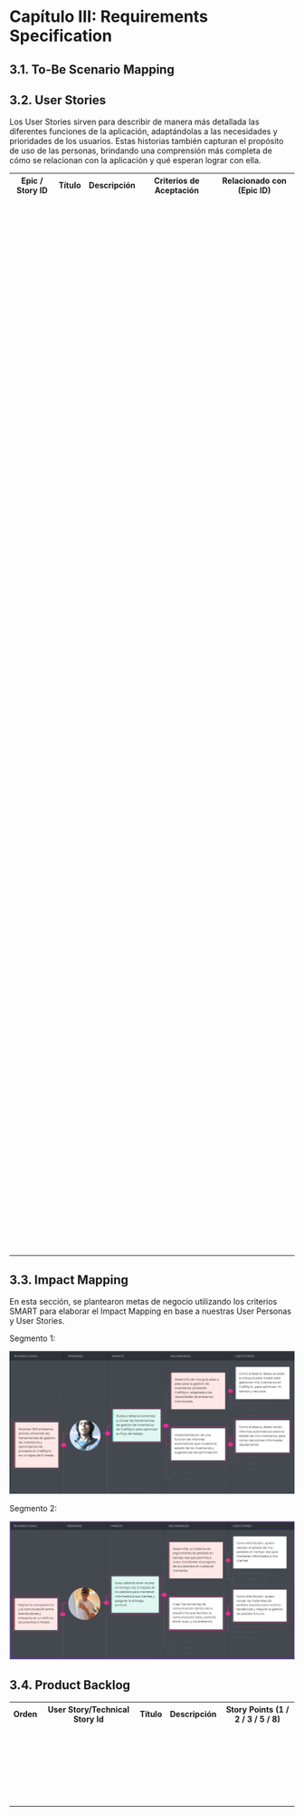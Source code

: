 # Capítulo III: Requirements Specification

## 3.1. To-Be Scenario Mapping

## 3.2. User Stories

Los User Stories sirven para describir de manera más detallada las diferentes funciones de la aplicación, adaptándolas a las necesidades y prioridades de los usuarios. Estas historias también capturan el propósito de uso de las personas, brindando una comprensión más completa de cómo se relacionan con la aplicación y qué esperan lograr con ella.

<table>
    <tr>
        <th>Epic / Story ID</th>
        <th>Título</th>
        <th>Descripción</th>
        <th>Criterios de Aceptación</th>
        <th>Relacionado con (Epic ID)</th>
    </tr>
    <tr>
        <td></td>
        <td></td>
        <td></td>
        <td></td>
        <td></td>
    </tr>
    <tr>
        <td></td>
        <td></td>
        <td></td>
        <td></td>
        <td></td>
    </tr>
    <tr>
        <td></td>
        <td></td>
        <td></td>
        <td></td>
        <td></td>
    </tr>
    <tr>
        <td></td>
        <td></td>
        <td></td>
        <td></td>
        <td></td>
    </tr>
    <tr>
        <td></td>
        <td></td>
        <td></td>
        <td></td>
        <td></td>
    </tr>
    <tr>
        <td></td>
        <td></td>
        <td></td>
        <td></td>
        <td></td>
    </tr>
    <tr>
        <td></td>
        <td></td>
        <td></td>
        <td> <br><br> <br><br> <br><br> <br><br> </td>
        <td></td>
    </tr>
    <tr>
        <td></td>
        <td></td>
        <td></td>
        <td> <br><br> <br><br> <br><br> <br><br> </td>
        <td></td>
    </tr>
    <tr>
        <td></td>
        <td></td>
        <td></td>
        <td> <br><br> <br><br> <br><br> <br><br> </td>
        <td></td>
    </tr>
    <tr>
        <td></td>
        <td></td>
        <td></td>
        <td> <br><br> <br><br> <br><br> <br><br> </td>
        <td></td>
    </tr>
    <tr>
        <td></td>
        <td></td>
        <td></td>
        <td> <br><br> <br><br> <br><br> <br><br> </td>
        <td></td>
    </tr>
    <tr>
        <td></td>
        <td></td>
        <td></td>
        <td> <br><br> <br><br> <br><br> <br><br> </td>
        <td></td>
    </tr>
    <tr>
        <td></td>
        <td></td>
        <td></td>
        <td> <br><br> <br><br> <br><br> <br><br> </td>
        <td></td>
    </tr>
    <tr>
        <td></td>
        <td></td>
        <td></td>
        <td> <br><br> <br><br> <br><br> <br><br> </td>
        <td></td>
    </tr>
    <tr>
        <td></td>
        <td></td>
        <td></td>
        <td> <br><br> <br><br> <br><br> <br><br> </td>
        <td></td>
    </tr>
    <tr>
        <td></td>
        <td></td>
        <td></td>
        <td> <br><br> <br><br> <br><br> <br><br> </td>
        <td></td>
    </tr>
    <tr>
        <td></td>
        <td></td>
        <td></td>
        <td> <br><br> <br><br> <br><br> <br><br> </td>
        <td></td>
    </tr>
    <tr>
        <td></td>
        <td></td>
        <td></td>
        <td> <br><br> <br><br> <br><br> <br><br> </td>
        <td></td>
    </tr>
    <tr>
        <td></td>
        <td></td>
        <td></td>
        <td> <br><br> <br><br> <br><br> <br><br> </td>
        <td></td>
    </tr>
</table>

## 3.3. Impact Mapping

En esta sección, se plantearon metas de negocio utilizando los criterios SMART para elaborar el Impact Mapping en base a nuestras User Personas y User Stories.

Segmento 1:

![Segmento1](/assets/img/Segemento1.png)

Segmento 2:

![Segmento2](/assets/img/Segemento2.png)

## 3.4. Product Backlog

<table>
    <tr>
        <th>Orden</th>
        <th>User Story/Technical Story Id</th>
        <th>Título</th>
        <th>Descripción</th>
        <th>Story Points (1 / 2 / 3 / 5 / 8)</th>
    </tr>
    <tr>
        <td></td>
        <td></td>
        <td></td>
        <td></td>
        <td></td>
    </tr>
    <tr>
        <td></td>
        <td></td>
        <td></td>
        <td></td>
        <td></td>
    </tr>
    <tr>
        <td></td>
        <td></td>
        <td></td>
        <td></td>
        <td></td>
    </tr>
    <tr>
        <td></td>
        <td></td>
        <td></td>
        <td></td>
        <td></td>
    </tr>
    <tr>
        <td></td>
        <td></td>
        <td></td>
        <td></td>
        <td></td>
    </tr>
    <tr>
        <td></td>
        <td></td>
        <td></td>
        <td></td>
        <td></td>
    </tr>
    <tr>
        <td></td>
        <td></td>
        <td></td>
        <td></td>
        <td></td>
    </tr>
    <tr>
        <td></td>
        <td></td>
        <td></td>
        <td></td>
        <td></td>
    </tr>
    <tr>
        <td></td>
        <td></td>
        <td></td>
        <td></td>
        <td></td>
    </tr>
    <tr>
        <td></td>
        <td></td>
        <td></td>
        <td></td>
        <td></td>
    </tr>
    <tr>
        <td></td>
        <td></td>
        <td></td>
        <td></td>
        <td></td>
    </tr>
    <tr>
        <td></td>
        <td></td>
        <td></td>
        <td></td>
        <td></td>
    </tr>
    <tr>
        <td></td>
        <td></td>
        <td></td>
        <td></td>
        <td></td>
    </tr>
    <tr>
        <td></td>
        <td></td>
        <td></td>
        <td></td>
        <td></td>
    </tr>
    <tr>
        <td></td>
        <td></td>
        <td></td>
        <td></td>
        <td></td>
    </tr>
    <tr>
        <td></td>
        <td></td>
        <td></td>
        <td></td>
        <td></td>
    </tr>
    <tr>
        <td></td>
        <td></td>
        <td></td>
        <td></td>
        <td></td>
    </tr>
    <tr>
        <td></td>
        <td></td>
        <td></td>
        <td></td>
        <td></td>
    </tr>
    <tr>
        <td></td>
        <td></td>
        <td></td>
        <td></td>
        <td></td>
    </tr>
    <tr>
        <td></td>
        <td></td>
        <td></td>
        <td></td>
        <td></td>
    </tr>
    <tr>
        <td></td>
        <td></td>
        <td></td>
        <td></td>
        <td></td>
    </tr>
    <tr>
        <td></td>
        <td></td>
        <td></td>
        <td></td>
        <td></td>
    </tr>
    <tr>
        <td></td>
        <td></td>
        <td></td>
        <td></td>
        <td></td>
    </tr>
    <tr>
        <td></td>
        <td></td>
        <td></td>
        <td></td>
        <td></td>
    </tr>
    <tr>
        <td></td>
        <td></td>
        <td></td>
        <td></td>
        <td></td>
    </tr>
    <tr>
        <td></td>
        <td></td>
        <td></td>
        <td></td>
        <td></td>
    </tr>
    <tr>
        <td></td>
        <td></td>
        <td></td>
        <td></td>
        <td></td>
    </tr>
</table>
